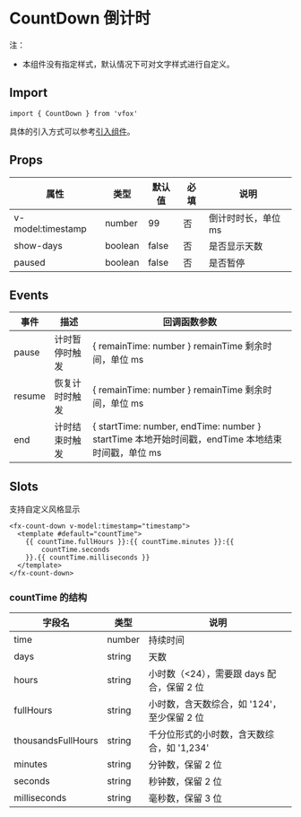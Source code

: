 # CountDown 倒计时

注：

- 本组件没有指定样式，默认情况下可对文字样式进行自定义。

## Import

```
import { CountDown } from 'vfox'
```

具体的引入方式可以参考[引入组件](../index.md#引入组件)。

## Props

| 属性              | 类型    | 默认值 | 必填 | 说明                |
| ----------------- | ------- | ------ | ---- | ------------------- |
| v-model:timestamp | number  | 99     | 否   | 倒计时时长，单位 ms |
| show-days         | boolean | false  | 否   | 是否显示天数        |
| paused            | boolean | false  | 否   | 是否暂停            |

## Events

| 事件   | 描述           | 回调函数参数                                                                                     |
| ------ | -------------- | ------------------------------------------------------------------------------------------------ |
| pause  | 计时暂停时触发 | { remainTime: number } remainTime 剩余时间，单位 ms                                              |
| resume | 恢复计时时触发 | { remainTime: number } remainTime 剩余时间，单位 ms                                              |
| end    | 计时结束时触发 | { startTime: number, endTime: number } startTime 本地开始时间戳，endTime 本地结束时间戳，单位 ms |

## Slots

支持自定义风格显示

```
<fx-count-down v-model:timestamp="timestamp">
  <template #default="countTime">
    {{ countTime.fullHours }}:{{ countTime.minutes }}:{{
        countTime.seconds
    }}.{{ countTime.milliseconds }}
  </template>
</fx-count-down>
```

### countTime 的结构

| 字段名             | 类型   | 说明                                        |
| ------------------ | ------ | ------------------------------------------- |
| time               | number | 持续时间                                    |
| days               | string | 天数                                        |
| hours              | string | 小时数（<24），需要跟 days 配合，保留 2 位  |
| fullHours          | string | 小时数，含天数综合，如 '124'，至少保留 2 位 |
| thousandsFullHours | string | 千分位形式的小时数，含天数综合，如 '1,234'  |
| minutes            | string | 分钟数，保留 2 位                           |
| seconds            | string | 秒钟数，保留 2 位                           |
| milliseconds       | string | 毫秒数，保留 3 位                           |
